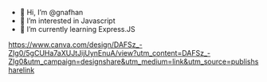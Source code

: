 - 👋 Hi, I’m @gnafhan
- 👀 I’m interested in Javascript
- 🌱 I’m currently learning Express.JS

https://www.canva.com/design/DAFSz_-ZIg0/5gCUHa7aXUJtJijUynEnuA/view?utm_content=DAFSz_-ZIg0&utm_campaign=designshare&utm_medium=link&utm_source=publishsharelink
<!---
gnafhan/gnafhan is a ✨ special ✨ repository because its `README.md` (this file) appears on your GitHub profile.
You can click the Preview link to take a look at your changes.
--->

